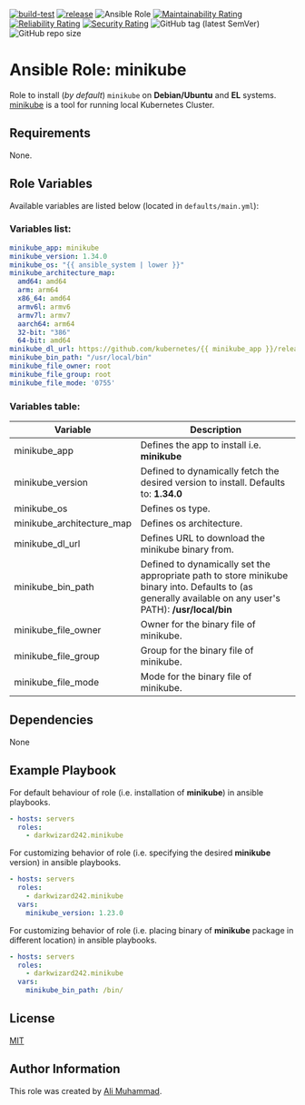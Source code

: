 [![build-test](https://github.com/darkwizard242/ansible-role-minikube/workflows/build-and-test/badge.svg?branch=master)](https://github.com/darkwizard242/ansible-role-minikube/actions?query=workflow%3Abuild-and-test) [![release](https://github.com/darkwizard242/ansible-role-minikube/workflows/release/badge.svg)](https://github.com/darkwizard242/ansible-role-minikube/actions?query=workflow%3Arelease) ![Ansible Role](https://img.shields.io/ansible/role/d/darkwizard242/minikube) [![Maintainability Rating](https://sonarcloud.io/api/project_badges/measure?project=ansible-role-minikube&metric=sqale_rating)](https://sonarcloud.io/dashboard?id=ansible-role-minikube) [![Reliability Rating](https://sonarcloud.io/api/project_badges/measure?project=ansible-role-minikube&metric=reliability_rating)](https://sonarcloud.io/dashboard?id=ansible-role-minikube) [![Security Rating](https://sonarcloud.io/api/project_badges/measure?project=ansible-role-minikube&metric=security_rating)](https://sonarcloud.io/dashboard?id=ansible-role-minikube) ![GitHub tag (latest SemVer)](https://img.shields.io/github/tag/darkwizard242/ansible-role-minikube?label=release) ![GitHub repo size](https://img.shields.io/github/repo-size/darkwizard242/ansible-role-minikube?color=orange&style=flat-square)

# Ansible Role: minikube

Role to install (_by default_) `minikube` on **Debian/Ubuntu** and **EL** systems. [minikube](https://minikube.sigs.k8s.io/) is a tool for running local Kubernetes Cluster.

## Requirements

None.

## Role Variables

Available variables are listed below (located in `defaults/main.yml`):

### Variables list:

```yaml
minikube_app: minikube
minikube_version: 1.34.0
minikube_os: "{{ ansible_system | lower }}"
minikube_architecture_map:
  amd64: amd64
  arm: arm64
  x86_64: amd64
  armv6l: armv6
  armv7l: armv7
  aarch64: arm64
  32-bit: "386"
  64-bit: amd64
minikube_dl_url: https://github.com/kubernetes/{{ minikube_app }}/releases/download/v{{ minikube_version }}/{{ minikube_app }}-{{ minikube_os }}-{{ minikube_architecture_map[ansible_architecture] }}
minikube_bin_path: "/usr/local/bin"
minikube_file_owner: root
minikube_file_group: root
minikube_file_mode: '0755'
```

### Variables table:

Variable                  | Description
------------------------- | ----------------------------------------------------------------------------------------------------------------------------------------------------------
minikube_app              | Defines the app to install i.e. **minikube**
minikube_version          | Defined to dynamically fetch the desired version to install. Defaults to: **1.34.0**
minikube_os               | Defines os type.
minikube_architecture_map | Defines os architecture.
minikube_dl_url           | Defines URL to download the minikube binary from.
minikube_bin_path         | Defined to dynamically set the appropriate path to store minikube binary into. Defaults to (as generally available on any user's PATH): **/usr/local/bin**
minikube_file_owner       | Owner for the binary file of minikube.
minikube_file_group       | Group for the binary file of minikube.
minikube_file_mode        | Mode for the binary file of minikube.

## Dependencies

None

## Example Playbook

For default behaviour of role (i.e. installation of **minikube**) in ansible playbooks.

```yaml
- hosts: servers
  roles:
    - darkwizard242.minikube
```

For customizing behavior of role (i.e. specifying the desired **minikube** version) in ansible playbooks.

```yaml
- hosts: servers
  roles:
    - darkwizard242.minikube
  vars:
    minikube_version: 1.23.0
```

For customizing behavior of role (i.e. placing binary of **minikube** package in different location) in ansible playbooks.

```yaml
- hosts: servers
  roles:
    - darkwizard242.minikube
  vars:
    minikube_bin_path: /bin/
```

## License

[MIT](https://github.com/darkwizard242/ansible-role-minikube/blob/master/LICENSE)

## Author Information

This role was created by [Ali Muhammad](https://www.alimuhammad.dev/).
